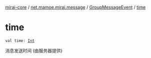 [mirai-core](../../index.md) / [net.mamoe.mirai.message](../index.md) / [GroupMessageEvent](index.md) / [time](./time.md)

# time

`val time: `[`Int`](https://kotlinlang.org/api/latest/jvm/stdlib/kotlin/-int/index.html)

消息发送时间 (由服务器提供)

